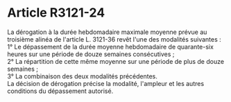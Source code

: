 # Article R3121-24

  
La dérogation à la durée hebdomadaire maximale moyenne prévue au troisième alinéa de l'article L. 3121-36 revêt l'une des modalités suivantes :   
1° Le dépassement de la durée moyenne hebdomadaire de quarante-six heures sur une période de douze semaines consécutives ;   
2° La répartition de cette même moyenne sur une période de plus de douze semaines ;   
3° La combinaison des deux modalités précédentes.   
La décision de dérogation précise la modalité, l'ampleur et les autres conditions du dépassement autorisé.